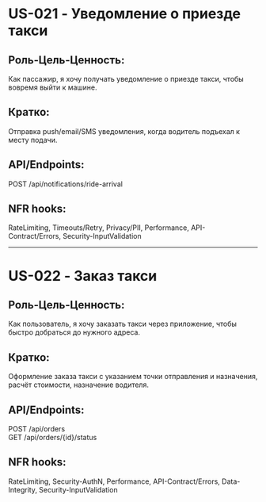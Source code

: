 # US-021 - Уведомление о приезде такси  
## Роль-Цель-Ценность:  
Как пассажир, я хочу получать уведомление о приезде такси, чтобы вовремя выйти к машине.  

## Кратко:
Отправка push/email/SMS уведомления, когда водитель подъехал к месту подачи.  

## API/Endpoints:  
POST /api/notifications/ride-arrival  

## NFR hooks:
RateLimiting, Timeouts/Retry, Privacy/PII, Performance, API-Contract/Errors, Security-InputValidation

---

# US-022 - Заказ такси  
## Роль-Цель-Ценность:  
Как пользователь, я хочу заказать такси через приложение, чтобы быстро добраться до нужного адреса.

## Кратко:
Оформление заказа такси с указанием точки отправления и назначения, расчёт стоимости, назначение водителя.

## API/Endpoints:  
POST /api/orders  
GET /api/orders/{id}/status  

## NFR hooks:
RateLimiting, Security-AuthN, Performance, API-Contract/Errors, Data-Integrity, Security-InputValidation
